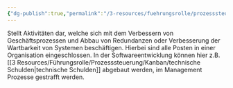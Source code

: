 ```yaml
---
{"dg-publish":true,"permalink":"/3-resources/fuehrungsrolle/prozesssteuerung/kanban/kaizen/","created":"2024-06-23T19:53:53.828+02:00","updated":"2024-04-14T17:28:14.596+02:00"}
---
```



Stellt Aktivitäten dar, welche sich mit dem Verbessern von Geschäftsprozessen und Abbau von Redundanzen oder Verbesserung der Wartbarkeit von Systemen beschäftigen. Hierbei sind alle Posten in einer Organisation eingeschlossen. In der Softwareentwicklung können hier z.B. [[3 Resources/Führungsrolle/Prozesssteuerung/Kanban/technische Schulden\|technische Schulden]] abgebaut werden, im Management Prozesse gestrafft werden.
